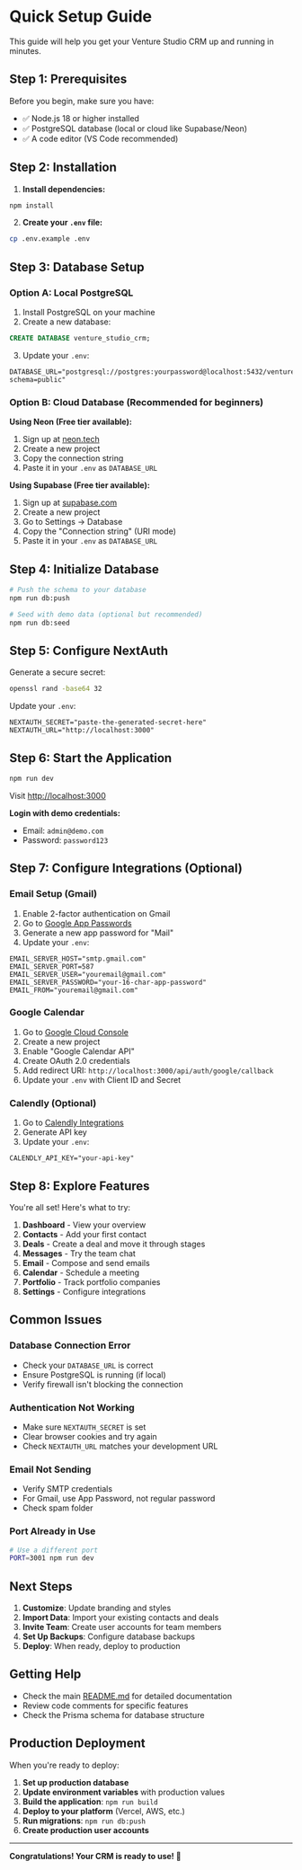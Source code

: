 # Quick Setup Guide

This guide will help you get your Venture Studio CRM up and running in minutes.

## Step 1: Prerequisites

Before you begin, make sure you have:

- ✅ Node.js 18 or higher installed
- ✅ PostgreSQL database (local or cloud like Supabase/Neon)
- ✅ A code editor (VS Code recommended)

## Step 2: Installation

1. **Install dependencies:**
```bash
npm install
```

2. **Create your `.env` file:**
```bash
cp .env.example .env
```

## Step 3: Database Setup

### Option A: Local PostgreSQL

1. Install PostgreSQL on your machine
2. Create a new database:
```sql
CREATE DATABASE venture_studio_crm;
```

3. Update your `.env`:
```env
DATABASE_URL="postgresql://postgres:yourpassword@localhost:5432/venture_studio_crm?schema=public"
```

### Option B: Cloud Database (Recommended for beginners)

**Using Neon (Free tier available):**

1. Sign up at [neon.tech](https://neon.tech)
2. Create a new project
3. Copy the connection string
4. Paste it in your `.env` as `DATABASE_URL`

**Using Supabase (Free tier available):**

1. Sign up at [supabase.com](https://supabase.com)
2. Create a new project
3. Go to Settings → Database
4. Copy the "Connection string" (URI mode)
5. Paste it in your `.env` as `DATABASE_URL`

## Step 4: Initialize Database

```bash
# Push the schema to your database
npm run db:push

# Seed with demo data (optional but recommended)
npm run db:seed
```

## Step 5: Configure NextAuth

Generate a secure secret:
```bash
openssl rand -base64 32
```

Update your `.env`:
```env
NEXTAUTH_SECRET="paste-the-generated-secret-here"
NEXTAUTH_URL="http://localhost:3000"
```

## Step 6: Start the Application

```bash
npm run dev
```

Visit [http://localhost:3000](http://localhost:3000)

**Login with demo credentials:**
- Email: `admin@demo.com`
- Password: `password123`

## Step 7: Configure Integrations (Optional)

### Email Setup (Gmail)

1. Enable 2-factor authentication on Gmail
2. Go to [Google App Passwords](https://myaccount.google.com/apppasswords)
3. Generate a new app password for "Mail"
4. Update your `.env`:
```env
EMAIL_SERVER_HOST="smtp.gmail.com"
EMAIL_SERVER_PORT=587
EMAIL_SERVER_USER="youremail@gmail.com"
EMAIL_SERVER_PASSWORD="your-16-char-app-password"
EMAIL_FROM="youremail@gmail.com"
```

### Google Calendar

1. Go to [Google Cloud Console](https://console.cloud.google.com)
2. Create a new project
3. Enable "Google Calendar API"
4. Create OAuth 2.0 credentials
5. Add redirect URI: `http://localhost:3000/api/auth/google/callback`
6. Update your `.env` with Client ID and Secret

### Calendly (Optional)

1. Go to [Calendly Integrations](https://calendly.com/integrations)
2. Generate API key
3. Update your `.env`:
```env
CALENDLY_API_KEY="your-api-key"
```

## Step 8: Explore Features

You're all set! Here's what to try:

1. **Dashboard** - View your overview
2. **Contacts** - Add your first contact
3. **Deals** - Create a deal and move it through stages
4. **Messages** - Try the team chat
5. **Email** - Compose and send emails
6. **Calendar** - Schedule a meeting
7. **Portfolio** - Track portfolio companies
8. **Settings** - Configure integrations

## Common Issues

### Database Connection Error
- Check your `DATABASE_URL` is correct
- Ensure PostgreSQL is running (if local)
- Verify firewall isn't blocking the connection

### Authentication Not Working
- Make sure `NEXTAUTH_SECRET` is set
- Clear browser cookies and try again
- Check `NEXTAUTH_URL` matches your development URL

### Email Not Sending
- Verify SMTP credentials
- For Gmail, use App Password, not regular password
- Check spam folder

### Port Already in Use
```bash
# Use a different port
PORT=3001 npm run dev
```

## Next Steps

1. **Customize**: Update branding and styles
2. **Import Data**: Import your existing contacts and deals
3. **Invite Team**: Create user accounts for team members
4. **Set Up Backups**: Configure database backups
5. **Deploy**: When ready, deploy to production

## Getting Help

- Check the main [README.md](./README.md) for detailed documentation
- Review code comments for specific features
- Check the Prisma schema for database structure

## Production Deployment

When you're ready to deploy:

1. **Set up production database**
2. **Update environment variables** with production values
3. **Build the application**: `npm run build`
4. **Deploy to your platform** (Vercel, AWS, etc.)
5. **Run migrations**: `npm run db:push`
6. **Create production user accounts**

---

**Congratulations! Your CRM is ready to use! 🎉**


